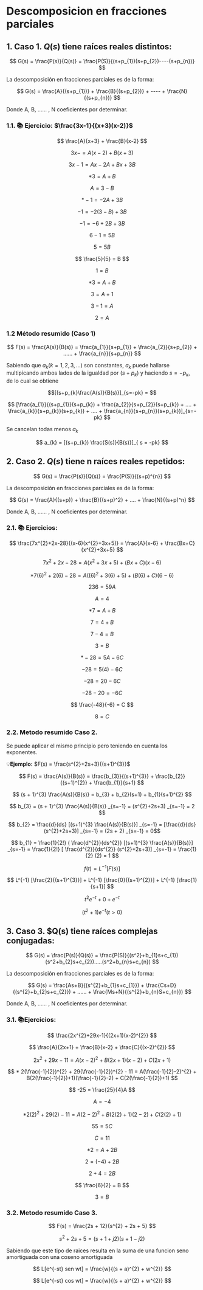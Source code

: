 # Descomposicion en fracciones parciales
## 1. Caso 1. $Q(s)$ tiene raíces reales distintos:

$$ G(s) = \frac{P(s)}{Q(s)} = \frac{P(S)}{(s+p_{1})(s+p_{2})----(s+p_{n})} $$

La descomposición en fracciones parciales es de la forma:

$$ G(s) = \frac{A}{(s+p_{1})} + \frac{B}{(s+p_{2})} + ---- + \frac{N}{(s+p_{n})} $$

Donde A, B, ...... , N coeficientes por determinar.

### 1.1. 📚 Ejercicio: $\frac{3x-1}{(x+3)(x-2)}$

$$ \frac{A}{x+3} + \frac{B}{x-2} $$

$$ 3x - = A(x-2) + B(x+3) $$

$$ 3x -1 = Ax -2A + Bx + 3B $$

$$ * 3 = A + B $$

$$ A = 3 - B $$

$$ * -1 = -2A + 3B $$

$$ -1 = -2(3 - B) + 3B $$

$$ -1 = -6 + 2B + 3B $$

$$ 6 - 1 = 5B $$

$$ 5 = 5B $$

$$ \frac{5}{5} = B $$ 

$$ 1 = B $$

$$ * 3 = A + B $$

$$ 3 = A + 1 $$

$$ 3 - 1 = A $$

$$ 2 = A $$

### 1.2 Método resumido (Caso 1)

$$ F(s) = \frac{A(s)}{B(s)} = \frac{a_{1}}{s+p_{1}} + \frac{a_{2}}{s+p_{2}} + ...... + \frac{a_{n}}{s+p_{n}} $$

Sabiendo que $a_{k} (k=1,2,3,...)$ son constantes, $a_{k}$ puede hallarse multipicando ambos lados de la igualdad por $(s+p_{k})$ y haciendo $s = -p_{k}$, de lo cual se obtiene

$$[(s+p_{k}\frac{A(s)}{B(s)}]_{s=-pk} = $$

$$ [\frac{a_{1}}{(s+p_{1}}(s+p_{k}) + \frac{a_{2}}{s+p_{2}}(s+p_{k}) + .... + \frac{a_{k}}{s+p_{k}}(s+p_{k}) + .... + \frac{a_{n}}{s+p_{n}}(s+p_{k})]_{s=-pk} $$

Se cancelan todas menos $a_{k}$

$$ a_{k} = [(s+p_{k}) \frac{S(s)}{B(s)}]_{ s = -pk} $$


## 2. Caso 2. $Q(s)$ tiene n raíces reales repetidos:

$$ G(s) = \frac{P(s)}{Q(s)} = \frac{P(S)}{(s+p)^{n}} $$

La descomposición en fracciones parciales es de la forma:

$$ G(s) = \frac{A}{(s+p)} + \frac{B}{(s+p)^2} + .... + \frac{N}{(s+p)^n} $$

Donde A, B, ...... , N coeficientes por determinar.

### 2.1. 📚 Ejercicios:

$$ \frac{7x^{2}+2x-28}{(x-6)(x^{2}+3x+5)} = \frac{A}{x-6} + \frac{Bx+C}{x^{2}+3x+5} $$

$$ 7x^{2} + 2x - 28 = A(x^{2} + 3x + 5) + (Bx + C)(x - 6) $$

$$ * 7(6)^{2} + 2(6) - 28 = A((6)^{2} + 3(6) + 5) +(B(6) + C)(6 - 6) $$

$$ 236 = 59A $$

$$ A = 4 $$

$$ * 7 = A + B $$

$$ 7 = 4 + B $$

$$ 7 - 4 = B $$

$$ 3 = B $$

$$ * -28 = 5A - 6C $$

$$ -28 = 5(4) - 6C $$

$$ -28 = 20 - 6C $$

$$ -28 - 20 = - 6C $$

$$ \frac{-48}{-6} = C $$

$$ 8 = C $$

### 2.2. Metodo resumido Caso 2.
Se puede aplicar el mismo principio pero teniendo en cuenta los exponentes.

💡**Ejemplo:**
$F(s) = \frac{s^{2}+2s+3}{(s+1)^{3}}$

$$ F(s) = \frac{A(s)}{B(s)} = \frac{b_{3}}{(s+1)^{3}} + \frac{b_{2}}{(s+1)^{2}} + \frac{b_{1}}{s+1} $$

$$ (s + 1)^{3} \frac{A(s)}{B(s)} = b_{3} + b_{2}(s+1) + b_{1}(s+1)^{2} $$

$$ b_{3} = (s + 1)^{3} \frac{A(s)}{B(s)} _{s=-1} = (s^{2}+2s+3) _{s=-1} = 2 $$

$$ b_{2} = \frac{d}{ds} [(s+1)^{3} \frac{A(s)}{B(s)}] _{s=-1} = [\frac{d}{ds} (s^{2}+2s+3)] _{s=-1} = (2s + 2) _{s=-1} = 0$$

$$ b_{1} = \frac{1}{2!} ( \frac{d^{2}}{ds^{2}} [(s+1)^{3} \frac{A(s)}{B(s)}] _{s=-1} = \frac{1}{2!} [ \frac{d^{2}}{ds^{2}} (s^{2}+2s+3)] _{s=-1} = \frac{1}{2} (2) = 1 $$

$$ f(t) = L^{-1}[F(s)] $$

$$ L^{-1} [\frac{2}{(s+1)^{3}}] + L^{-1} [\frac{0}{(s+1)^{2}}] + L^{-1} [\frac{1}{s+1}] $$

$$ t^{2}e^{-t} + 0 + e^{-t} $$

$$ (t^{2} + 1)e^{-t}    (t > 0) $$

## 3. Caso 3. $Q(s) tiene raíces complejas conjugadas:
$$ G(s) = \frac{P(s)}{Q(s)} = \frac{P(S)}{(s^2}+b_{1}s+c_{1})(s^2+b_{2}s+c_{2}).....(s^2+b_{n}s+c_{n}) $$

La descomposición en fracciones parciales es de la forma:

$$ G(s) = \frac{As+B}{(s^{2}+b_{1}s+c_{1}}) + \frac{Cs+D}{(s^{2}+b_{2}s+c_{2}}) + ...... + \frac{Ms+N}{(s^{2}+b_{n}S+c_{n}}) $$

Donde A, B, ...... , N coeficientes por determinar.

### 3.1. 📚Ejercicios:

$$ \frac{2x^{2}+29x-1}{(2x+1)(x-2)^{2}} $$

$$ \frac{A}{2x+1} + \frac{B}{x-2} + \frac{C}{(x-2)^{2}} $$

$$ 2x^{2} + 29x - 11 = A(x-2)^{2} + B(2x+1)(x-2) + C(2x+1) $$

$$ * 2(\frac{-1}{2})^{2} + 29(\frac{-1}{2})^{2} - 11 = A(\frac{-1}{2}-2)^{2} + B(2(\frac{-1}{2})+1)(\frac{-1}{2}-2) + C(2(\frac{-1}{2})+1) $$

$$ -25 = \frac{25}{4}A $$

$$ A = -4 $$

$$ * 2(2)^{2} + 29(2) - 11 = A(2-2)^{2} + B(2(2)+1)(2-2) + C(2(2)+1) $$

$$ 55 = 5C $$

$$ C = 11 $$

$$ * 2 = A + 2B $$

$$ 2 = (-4) + 2B $$

$$ 2 + 4 = 2B $$

$$ \frac{6}{2} = B $$

$$ 3 = B $$

### 3.2. Metodo resumido Caso 3.

$$ F(s) = \frac{2s + 12}{s^{2} + 2s + 5} $$

$$ s^{2} + 2s + 5 = (s + 1 + j2)(s + 1 - j2) $$

Sabiendo que este tipo de raices resulta en la suma de una funcion seno amortiguada con una coseno amortiguada

$$ L[e^{-st} sen wt] = \frac{w}{(s + a)^{2} + w^{2}} $$

$$ L[e^{-st} cos wt] = \frac{w}{(s + a)^{2} + w^{2}} $$


